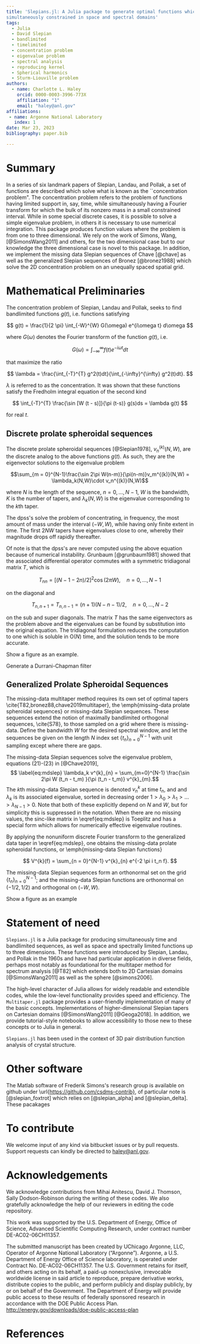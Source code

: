 ```yaml
---
title: 'Slepians.jl: A Julia package to generate optimal functions which are 
simultaneously constrained in space and spectral domains'
tags:
  - Julia
  - David Slepian
  - bandlimited
  - timelimited
  - concentration problem
  - eigenvalue problem
  - spectral analysis
  - reproducing kernel
  - Spherical harmonics
  - Sturm-Liouville problem
authors:
  - name: Charlotte L. Haley
    orcid: 0000-0003-3996-773X
    affiliation: "1"
    email: "haley@anl.gov" 
affiliations:
 - name: Argonne National Laboratory
   index: 1
date: Mar 23, 2023
bibliography: paper.bib

---
```


# Summary

In a series of six landmark papers of Slepian, Landau, and Pollak, a set of functions
are described which solve what is known as the ``concentration problem". The
concentration problem refers to the problem of functions having limited support in,
say, time, while simultaneously having a Fourier transform for which the bulk of
its nonzero mass in a small constrained interval. While in some special discrete
cases, it is possible to solve a simple eigenvalue problem, in others it is necessary
to use numerical integration. This package produces function values where the problem
is from one to three dimensional. We rely on the work of Simons, Wang,
[@SimonsWang2011] and others, for the two dimensional case but to our knowledge the
three dimensional case is novel to this package. In addition, we implement the
missing data Slepian sequences of Chave [@chave] as well as the generalized Slepian
sequences of Bronez [@bronez1988] which solve the 2D concentration problem on an
unequally spaced spatial grid.

# Mathematical Preliminaries

The concentration problem of Slepian, Landau and Pollak, seeks to find bandlimited functions
$g(t)$, i.e. functions satisfying 

$$ g(t) = \frac{1}{2 \pi} \int_{-W}^{W} G(\omega) e^{i\omega t} d\omega $$

where $G(\omega)$ denotes the Fourier transform of the function $g(t)$, i.e.

$$ G(\omega) = \int_{-\infty}^{\infty} f(t) e^{-i\omega t} dt $$

that maximize the ratio 

$$ \lambda = \frac{\int_{-T}^{T} g^2(t)dt}{\int_{-\infty}^{\infty} g^2(t)dt}. $$

$\lambda$ is referred to as the concentration. It was shown that these functions
satisfy the Fredholm integral equation of the second kind

$$ \int_{-T}^{T} \frac{\sin [W (t - s)]}{\pi (t-s)} g(s)ds = \lambda g(t) $$

for real $t$. 

## Discrete prolate spheroidal sequences

The discrete prolate spheroidal sequences [@Slepian1978], $v_n^{(k)}(N,W)$, are the
discrete analog to the above functions $g(t)$. As such, they are the eigenvector
solutions to the eigenvalue problem

$$\sum_{m = 0}^{N-1}\frac{\sin 2\pi W(n-m)}{\pi(n-m)}v_m^{(k)}(N,W) = \lambda_k(N,W)\cdot v_n^{(k)}(N,W)$$

where $N$ is the length of the sequence, $n = 0, \ldots, N-1$, $W$ is the bandwidth,
$K$ is the number of tapers, and $\lambda_k(N,W)$ is the eigenvalue corresponding to
the $k$th taper. 

The dpss's solve the problem of concentrating, in frequency, the most amount of mass
under the interval $(-W,W)$, while having only finite extent in time. The first $2NW$
tapers have eigenvalues close to one, whereby their magnitude drops off rapidly
thereafter. 

Of note is that the dpss's are never computed using the above equation because of
numerical instability. Grunbaum [@grunbaum1981] showed that the associated differential operator
commutes with a symmetric tridiagonal matrix $T$, which is

$$ T_{nn} = [(N-1-2n)/2]^2 \cos (2\pi W), \quad n = 0, \ldots, N-1$$

on the diagonal and 

$$ T_{n, n + 1} = T_{n, n-1} = (n + 1)(N - n - 1)/2, \quad n = 0, \ldots, N-2$$

on the sub and super diagonals. The matrix $T$ has the same eigenvectors as the
problem above and the eigenvalues can be found by substitution into the original
equation. The tridiagonal formulation reduces the computation to one which is soluble
in O($N$) time, and the solution tends to be more accurate.

Show a figure as an example.

Generate a Durrani-Chapman filter

## Generalized Prolate Spheroidal Sequences 
 
The missing-data multitaper method requires its own set of optimal tapers
\cite{T82,bronez88,chave2019multitaper}, the \emph{missing-data prolate spheroidal
sequences} or missing-data Slepian sequences. These sequences extend the notion of
maximally bandlimited orthogonal sequences, \cite{S78}, to those sampled on a grid
where there is missing-data.  Define the bandwidth $W$ for the desired spectral
window, and let the sequences be given on the length $N$ index set
$\{t_n\}_{n=0}^{N-1}$ with unit sampling except where there are gaps. 

The missing-data Slepian sequences solve the eigenvalue problem, equations (21)-(23) in [@Chave2019],
$$ \label{eq:mdslep} 
  \lambda_k v^{k}_{n} = \sum_{m=0}^{N-1} \frac{\sin 2\pi W (t_n - t_m) }{\pi (t_n - t_m)} v^{k}_{m}.$$
The $k$th missing-data Slepian sequence is denoted $v^{k}_{n}$ at time $t_n$, and
and $\lambda_k$ is its associated eigenvalue, sorted in decreasing order
$1>\lambda_0>\lambda_1>\ldots>\lambda_{N-1}>0$. Note that both of these explicitly
depend on $N$ and $W$, but for simplicity this is suppressed in the notation. When
there are no missing values, the sinc-like matrix in \eqref{eq:mdslep} is
Toeplitz and has a special form which allows for numerically effective eigenvalue
routines.  

By applying the nonuniform discrete Fourier transform to the generalized data taper
in \eqref{eq:mdslep}, one obtains the missing-data prolate spheroidal functions, or
\emph{missing-data Slepian functions}

$$ V^{k}(f) = \sum_{n = 0}^{N-1} v^{k}_{n} e^{-2 \pi i t_n f}. $$

The missing-data Slepian sequences form an orthonormal set on the grid
$\{t_n\}_{n=0}^{N-1}$; and the missing-data Slepian functions are orthonormal on
$(-1/2,1/2)$ and orthogonal on $(-W,W)$. 

Show a figure as an example




# Statement of need

`Slepians.jl` is a Julia package for producing simultaneously time and bandlimited
sequences, as well as space and spectrally limited functions up to three dimensions.
These functions were introduced by Slepian, Landau, and Pollak in the 1960s and have
had particular application in diverse fields, perhaps most notably as foundational
for the multitaper method for spectrum analysis [@T82] which extends both to 2D
Cartesian domains [@SimonsWang2011] as well as the sphere [@simons2006]. 

The high-level character of Julia allows for widely readable and extendible codes,
while the low-level functionality provides speed and efficiency. The `Multitaper.jl`
package provides a user-friendly implementation of many of the basic concepts.
Implementations of higher-dimensional Slepian tapers on Cartesian domains
[@SimonsWang2011] [@Geoga2018]. In addition, we provide tutorial-style notebooks to
allow accessibility to those new to these concepts or to Julia in general.

`Slepians.jl` has been used in the context of 3D pair distribution function analysis
of crystal structure. 

# Other software

The Matlab software of Frederik Simons's research group is available on github under
\url{https://github.com/csdms-contrib}, of particular note is [@slepian_foxtrot]
which relies on [@slepian_alpha] and [@slepian_delta]. These pacakages

# To contribute

We welcome input of any kind via bitbucket issues or by pull requests.
Support requests can kindly be directed to haley@anl.gov.

# Acknowledgements

We acknowledge contributions from Mihai Anitescu, David J. Thomson, Sally
Dodson-Robinson during the writing of these codes. We also gratefully acknowledge the
help of our reviewers in editing the code repository.

This work was supported by the U.S. Department of Energy, Office of Science, Advanced
Scientific Computing Research, under contract number DE-AC02-06CH11357.

The submitted manuscript has been created by UChicago Argonne, LLC, Operator of
Argonne National Laboratory (“Argonne”). Argonne, a U.S. Department of Energy Office
of Science laboratory, is operated under Contract No. DE-AC02-06CH11357. The U.S.
Government retains for itself, and others acting on its behalf, a paid-up
nonexclusive, irrevocable worldwide license in said article to reproduce, prepare
derivative works, distribute copies to the public, and perform publicly and display
publicly, by or on behalf of the Government. The Department of Energy will provide
public access to these results of federally sponsored research in accordance with the
DOE Public Access Plan. http://energy.gov/downloads/doe-public-access-plan

# References
